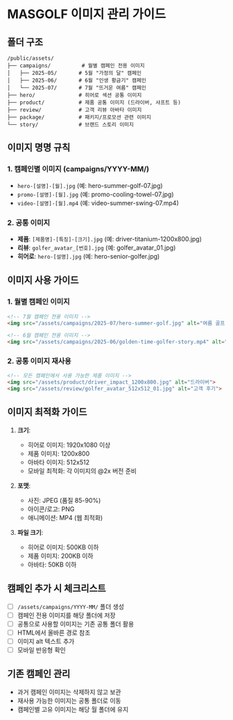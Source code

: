 # MASGOLF 이미지 관리 가이드

## 폴더 구조

```
/public/assets/
├── campaigns/          # 월별 캠페인 전용 이미지
│   ├── 2025-05/       # 5월 "가정의 달" 캠페인
│   ├── 2025-06/       # 6월 "인생 황금기" 캠페인
│   └── 2025-07/       # 7월 "뜨거운 여름" 캠페인
├── hero/              # 히어로 섹션 공통 이미지
├── product/           # 제품 공통 이미지 (드라이버, 샤프트 등)
├── review/            # 고객 리뷰 아바타 이미지
├── package/           # 패키지/프로모션 관련 이미지
└── story/             # 브랜드 스토리 이미지
```

## 이미지 명명 규칙

### 1. 캠페인별 이미지 (campaigns/YYYY-MM/)
- `hero-[설명]-[월].jpg` (예: hero-summer-golf-07.jpg)
- `promo-[설명]-[월].jpg` (예: promo-cooling-towel-07.jpg)
- `video-[설명]-[월].mp4` (예: video-summer-swing-07.mp4)

### 2. 공통 이미지
- **제품**: `[제품명]-[특징]-[크기].jpg` (예: driver-titanium-1200x800.jpg)
- **리뷰**: `golfer_avatar_[번호].jpg` (예: golfer_avatar_01.jpg)
- **히어로**: `hero-[설명].jpg` (예: hero-senior-golfer.jpg)

## 이미지 사용 가이드

### 1. 월별 캠페인 이미지
```html
<!-- 7월 캠페인 전용 이미지 -->
<img src="/assets/campaigns/2025-07/hero-summer-golf.jpg" alt="여름 골프">

<!-- 6월 캠페인 전용 이미지 -->
<img src="/assets/campaigns/2025-06/golden-time-golfer-story.mp4" alt="황금기 스토리">
```

### 2. 공통 이미지 재사용
```html
<!-- 모든 캠페인에서 사용 가능한 제품 이미지 -->
<img src="/assets/product/driver_impact_1200x800.jpg" alt="드라이버">
<img src="/assets/review/golfer_avatar_512x512_01.jpg" alt="고객 후기">
```

## 이미지 최적화 가이드

1. **크기**:
   - 히어로 이미지: 1920x1080 이상
   - 제품 이미지: 1200x800
   - 아바타 이미지: 512x512
   - 모바일 최적화: 각 이미지의 @2x 버전 준비

2. **포맷**:
   - 사진: JPEG (품질 85-90%)
   - 아이콘/로고: PNG
   - 애니메이션: MP4 (웹 최적화)

3. **파일 크기**:
   - 히어로 이미지: 500KB 이하
   - 제품 이미지: 200KB 이하
   - 아바타: 50KB 이하

## 캠페인 추가 시 체크리스트

- [ ] `/assets/campaigns/YYYY-MM/` 폴더 생성
- [ ] 캠페인 전용 이미지를 해당 폴더에 저장
- [ ] 공통으로 사용할 이미지는 기존 공통 폴더 활용
- [ ] HTML에서 올바른 경로 참조
- [ ] 이미지 alt 텍스트 추가
- [ ] 모바일 반응형 확인

## 기존 캠페인 관리

- 과거 캠페인 이미지는 삭제하지 않고 보관
- 재사용 가능한 이미지는 공통 폴더로 이동
- 캠페인별 고유 이미지는 해당 월 폴더에 유지
